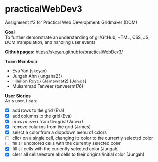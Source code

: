 # practicalWebDev3
Assignment #3 for Practical Web Development: Gridmaker (DOM)

**Goal**    
To further demonstrate an understanding of git/GitHub, HTML, CSS, JS, DOM manipulation, and handling user events

**Github pages:** https://skeyan.github.io/practicalWebDev3/

**Team Members**  
- Eva Yan (skeyan)
- Jungah Ahn (jungaha23)
- Hilarion Reyes (Jamswhat2) [James]
- Muhammad Tanveer (tanveerm176)

**User Stories**  
As a user, I can:
- [X] add rows to the grid (Eva)
- [X] add columns to the grid (Eva)
- [X] remove rows from the grid (James)
- [X] remove columns from the grid (James)
- [X] select a color from a dropdown menu of colors
- [ ] click on a single cell, changing its color to the currently selected color
- [ ] fill all uncolored cells with the currently selected color
- [X] fill all cells with the currently selected color (Jungah)
- [X] clear all cells/restore all cells to their original/initial color (Jungah)
